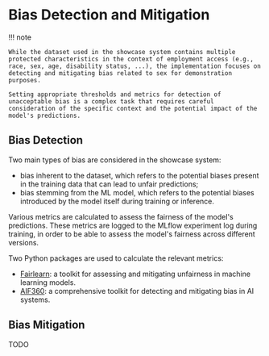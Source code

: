 # Bias Detection and Mitigation

!!! note

    While the dataset used in the showcase system contains multiple protected characteristics in the context of employment access (e.g., race, sex, age, disability status, ...), the implementation focuses on detecting and mitigating bias related to sex for demonstration purposes.

    Setting appropriate thresholds and metrics for detection of unacceptable bias is a complex task that requires careful consideration of the specific context and the potential impact of the model's predictions.

## Bias Detection

Two main types of bias are considered in the showcase system:

-   bias inherent to the dataset, which refers to the potential biases present in the training data that can lead to unfair predictions;
-   bias stemming from the ML model, which refers to the potential biases introduced by the model itself during training or inference.

Various metrics are calculated to assess the fairness of the model's predictions.
These metrics are logged to the MLflow experiment log during training, in order to be able to assess the model's fairness across different versions.

Two Python packages are used to calculate the relevant metrics:

-   [Fairlearn](https://fairlearn.org/): a toolkit for assessing and mitigating unfairness in machine learning models.
-   [AIF360](https://aif360.res.ibm.com/): a comprehensive toolkit for detecting and mitigating bias in AI systems.

## Bias Mitigation

TODO

